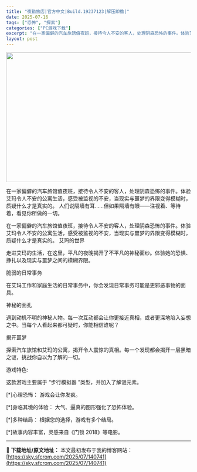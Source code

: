 ```yaml
---
title: "夜勤旅店|官方中文|Build.19237123|解压即撸|"
date: 2025-07-16
tags: ["恐怖", "探索"]
categories: ["PC游戏下载"]
excerpt: "在一家偏僻的汽车旅馆值夜班，接待令人不安的客人，处理阴森恐怖的事件。体验艾玛令人不安的公寓生活，感受被监视的不安，当现实与噩梦的界限变得模糊时，质疑什么才是真实的。 人们说隔墙有耳……但如果隔墙有眼——注视着、等待着，看见你所做的一切。 在一家偏僻的汽车旅馆值夜班，接待令人不安的客人，处理阴森恐怖的&hellip;"
layout: post
---
```


<img class="aligncenter size-full wp-image-140742" src="https://sky.sfcrom.com/wp-content/uploads/2025/07/2025071609530754.webp" alt="" width="616" height="353" />

在一家偏僻的汽车旅馆值夜班，接待令人不安的客人，处理阴森恐怖的事件。体验艾玛令人不安的公寓生活，感受被监视的不安，当现实与噩梦的界限变得模糊时，质疑什么才是真实的。
人们说隔墙有耳……但如果隔墙有眼——注视着、等待着，看见你所做的一切。

在一家偏僻的汽车旅馆值夜班，接待令人不安的客人，处理阴森恐怖的事件。体验艾玛令人不安的公寓生活，感受被监视的不安，当现实与噩梦的界限变得模糊时，质疑什么才是真实的。
艾玛的世界

走进艾玛的生活，在这里，平凡的夜晚揭开了不平凡的神秘面纱。体验她的恐惧、挣扎以及现实与噩梦之间的模糊界限。

脆弱的日常事务

在艾玛工作和家庭生活的日常事务中，你会发现日常事务可能是更邪恶事物的面具。

神秘的面孔

遇到动机不明的神秘人物。每一次互动都会让你更接近真相，或者更深地陷入妄想之中。当每个人看起来都可疑时，你能相信谁呢？

揭开噩梦

探索汽车旅馆和艾玛的公寓，揭开令人震惊的真相。每一个发现都会揭开一层黑暗之谜，挑战你自以为了解的一切。

游戏特色:

这款游戏主要属于 “步行模拟器 ”类型，并加入了解谜元素。

[*]心理恐怖： 游戏会让你发疯。

[*]身临其境的体验： 大气、逼真的图形强化了恐怖体验。

[*]多种结局： 根据您的选择，游戏有多个结局。

[*]故事内容丰富，灵感来自《门锁 2018》等电影。

---
📖 **下载地址/原文地址：** 本文最初发布于我的博客网站：[https://sky.sfcrom.com/2025/07/140741](https://sky.sfcrom.com/2025/07/140741)
